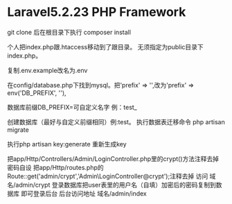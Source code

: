# Laravel5.2.23 PHP Framework

git clone 后在根目录下执行 composer install

个人把index.php跟.htaccess移动到了跟目录。
无须指定为public目录下index.php。

复制.env.example改名为.env 

在config/database.php下找到mysql。把'prefix' => '',改为'prefix' => env('DB_PREFIX', ''),

数据库前缀DB_PREFIX=可自定义名字 例：test_

创建数据库（最好与自定义前缀相同）例:test。 
执行数据表迁移命令 php artisan migrate 

执行php artisan key:generate 重新生成key

把app/Http/Controllers/Admin/LoginController.php里的crypt()方法注释去掉 密码自设
把app/Http/routes.php的 Route::get('admin/crypt','Admin\LoginController@crypt');注释去掉
访问 域名/admin/crypt 
登录数据库把user表里的用户名（自填）加密后的密码复制到数据库 即可登录后台
后台访问地址 域名/admin/index  

